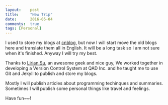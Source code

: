 ```yaml
---
layout:    post
title:     "New Trip"
date:      2016-05-04
comments:  true
tags: [Personal]
---
```


I used to store my blogs at [cnblog][1], but now I will start move the old blogs here and translate them all in English. It will be a long task so I am not sure when it's finished. Anyway I will try my best.

Thanks to [Lirian Su][2], an awesome geek and nice guy, We worked together in developing a Version Control System at QAD Inc. and he taught me to use Git and Jekyll to publish and store my blogs.

Mostly I will publish articles about programming techinques and summaries. Sometimes I will publish some personal things like travel and feelings.

Have fun~~!

[1]: http://www.cnblogs.com/Raymond-Yang/
[2]: http://www.liriansu.com/
